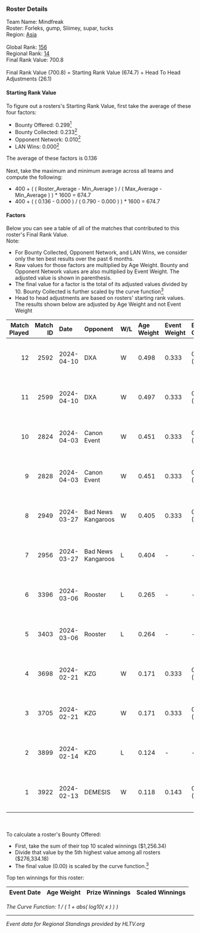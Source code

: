 ### Roster Details<br />
Team Name: Mindfreak<br />
Roster: Forleks, gump, Sliimey, supar, tucks<br />
Region: [Asia]( ../standings_asia.md)<br />
<br />
Global Rank: [156](../standings_global.md)<br />
Regional Rank: [14]( ../standings_asia.md)<br />
Final Rank Value:  700.8<br />
<br />
Final Rank Value (700.8) = Starting Rank Value (674.7) + Head To Head Adjustments (26.1)<br />

#### Starting Rank Value<br />
To figure out a rosters's Starting Rank Value, first take the average of these four factors:<br />
- Bounty Offered: 0.299[<sup>1</sup>](#table2)
- Bounty Collected: 0.233[<sup>2</sup>](#table1)
- Opponent Network: 0.010[<sup>2</sup>](#table1)
- LAN Wins: 0.000[<sup>2</sup>](#table1)

The average of these factors is 0.136<br />
<br />
Next, take the maximum and minimum average across all teams and compute the following:<br />
- 400 + ( ( Roster_Average - Min_Average ) / ( Max_Average - Min_Average ) ) * 1600 = 674.7
- 400 + ( ( 0.136 - 0.000 ) / ( 0.790 - 0.000 ) ) * 1600 = 674.7


#### Factors<br />
Below you can see a table of all of the matches that contributed to this roster's Final Rank Value.<br />
Note:<br />

- For Bounty Collected, Opponent Network, and LAN Wins, we consider only the ten best results over the past 6 months.
- Raw values for those factors are multiplied by Age Weight. Bounty and Opponent Network values are also multiplied by Event Weight. The adjusted value is shown in parenthesis.
- The final value for a factor is the total of its adjusted values divided by 10. Bounty Collected is further scaled by the curve function[<sup>3</sup>](#curveFunction)
- Head to head adjustments are based on rosters' starting rank values. The results shown below are adjusted by Age Weight and not Event Weight
<span id="table1"></span><br />


| Match Played | Match ID | Date       | Opponent           | W/L | Age Weight | Event Weight | Bounty Collected | Opponent Network | LAN Wins  | H2H Adj. | Roster                               |
| -: | -: | :- | :- | :- | :- | :- | :- | :- | :- | -: | :- |
|           12 |     2592 | 2024-04-10 | DXA                | W   | 0.498      | 0.333        | 0.003 (0.001)    | 0.217 (0.036)    | 0 (0.000) |     7.25 | Forleks, gump, Sliimey, supar, tucks |
|           11 |     2599 | 2024-04-10 | DXA                | W   | 0.497      | 0.333        | 0.003 (0.001)    | 0.217 (0.036)    | 0 (0.000) |     7.58 | Forleks, gump, Sliimey, supar, tucks |
|           10 |     2824 | 2024-04-03 | Canon Event        | W   | 0.451      | 0.333        | 0.000 (0.000)    | 0.000 (0.000)    | 0 (0.000) |     3.63 | Forleks, gump, Sliimey, supar, tucks |
|            9 |     2828 | 2024-04-03 | Canon Event        | W   | 0.451      | 0.333        | 0.000 (0.000)    | 0.000 (0.000)    | 0 (0.000) |     3.74 | Forleks, gump, Sliimey, supar, tucks |
|            8 |     2949 | 2024-03-27 | Bad News Kangaroos | W   | 0.405      | 0.333        | 0.023 (0.003)    | 0.134 (0.018)    | 0 (0.000) |     8.63 | Forleks, gump, Sliimey, supar, tucks |
|            7 |     2956 | 2024-03-27 | Bad News Kangaroos | L   | 0.404      | -            | -                | -                | -         |    -4.16 | Forleks, gump, Sliimey, supar, tucks |
|            6 |     3396 | 2024-03-06 | Rooster            | L   | 0.265      | -            | -                | -                | -         |    -2.73 | Forleks, gump, Sliimey, supar, tucks |
|            5 |     3403 | 2024-03-06 | Rooster            | L   | 0.264      | -            | -                | -                | -         |    -2.79 | Forleks, gump, Sliimey, supar, tucks |
|            4 |     3698 | 2024-02-21 | KZG                | W   | 0.171      | 0.333        | 0.007 (0.000)    | 0.130 (0.007)    | 0 (0.000) |     2.96 | Forleks, gump, Sliimey, supar, tucks |
|            3 |     3705 | 2024-02-21 | KZG                | W   | 0.171      | 0.333        | 0.007 (0.000)    | 0.130 (0.007)    | 0 (0.000) |     3.00 | Forleks, gump, Sliimey, supar, tucks |
|            2 |     3899 | 2024-02-14 | KZG                | L   | 0.124      | -            | -                | -                | -         |    -1.70 | deStiny, gump, Sliimey, supar, tucks |
|            1 |     3922 | 2024-02-13 | DEMESIS            | W   | 0.118      | 0.143        | 0.000 (0.000)    | 0.000 (0.000)    | 0 (0.000) |     0.65 | deStiny, gump, Sliimey, supar, tucks |

<br />
<span id="table2"></span><br />
To calculate a roster's Bounty Offered:<br />

- First, take the sum of their top 10 scaled winnings ($1,256.34)
- Divide that value by the 5th highest value among all rosters ($276,334.18)
- The final value (0.00) is scaled by the curve function.[<sup>3</sup>](#curveFunction)

Top ten winnings for this roster:<br />

| Event Date | Age Weight | Prize Winnings | Scaled Winnings |
| :- | -: | :- | :- |


<span id="curveFunction"></span>_The Curve Function: 1 / ( 1 + abs( log10( x ) ) )_<br />

---
_Event data for Regional Standings provided by HLTV.org_<br />

